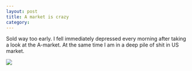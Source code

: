 ```yaml
---
layout: post 
title: A market is crazy 
category: 
---
```


Sold way too early. I fell immediately depressed every morning after taking a look at the A-market. At the same time I am in a deep pile of shit in US market.

![]({{site.url}}/photos/2014/2014-12-08.jpg)


